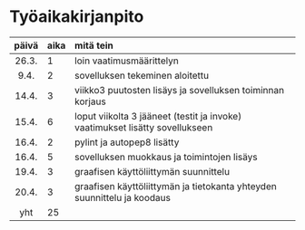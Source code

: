 # Työaikakirjanpito

| päivä | aika | mitä tein  |
| :----:|:-----| :-----|
| 26.3. | 1    | loin vaatimusmäärittelyn |
| 9.4. | 2    | sovelluksen tekeminen aloitettu |
| 14.4. | 3   | viikko3 puutosten lisäys ja sovelluksen toiminnan korjaus |
| 15.4. | 6    | loput viikolta 3 jääneet (testit ja invoke) vaatimukset lisätty sovellukseen |
| 16.4. | 2    | pylint ja autopep8 lisätty |
| 16.4. | 5    | sovelluksen muokkaus ja toimintojen lisäys |
| 19.4. | 3    | graafisen käyttöliittymän suunnittelu |
| 20.4. | 3    | graafisen käyttöliittymän ja tietokanta yhteyden suunnittelu ja koodaus |
| yht   | 25  | | 
